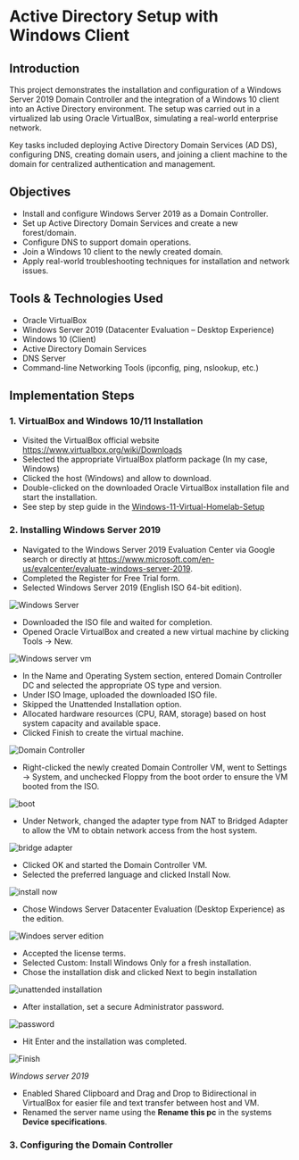 # Active Directory Setup with Windows Client

## Introduction

This project demonstrates the installation and configuration of a Windows Server 2019 Domain Controller and the integration of a Windows 10 client into an Active Directory environment.
The setup was carried out in a virtualized lab using Oracle VirtualBox, simulating a real-world enterprise network.

Key tasks included deploying Active Directory Domain Services (AD DS), configuring DNS, creating domain users, and joining a client machine to the domain for centralized authentication and management.

## Objectives

- Install and configure Windows Server 2019 as a Domain Controller.
- Set up Active Directory Domain Services and create a new forest/domain.
- Configure DNS to support domain operations.
- Join a Windows 10 client to the newly created domain.
- Apply real-world troubleshooting techniques for installation and network issues.

## Tools & Technologies Used

- Oracle VirtualBox
- Windows Server 2019 (Datacenter Evaluation – Desktop Experience)
- Windows 10 (Client)
- Active Directory Domain Services
- DNS Server
- Command-line Networking Tools (ipconfig, ping, nslookup, etc.)

## Implementation Steps

### 1. VirtualBox and Windows 10/11 Installation
-	Visited the VirtualBox official website https://www.virtualbox.org/wiki/Downloads
-	Selected the appropriate VirtualBox platform package (In my case, Windows) 
-	Clicked the host (Windows) and allow to download.
-	Double-clicked on the downloaded Oracle VirtualBox installation file and start the installation.
-	See step by step guide in the [Windows-11-Virtual-Homelab-Setup](https://github.com/Judeorabueze/Windows-11-Virtual-Homelab-Setup)

### 2. Installing Windows Server 2019

- Navigated to the Windows Server 2019 Evaluation Center via Google search or directly at https://www.microsoft.com/en-us/evalcenter/evaluate-windows-server-2019.
- Completed the Register for Free Trial form.
- Selected Windows Server 2019 (English ISO 64-bit edition).

![Windows Server](https://github.com/Judeorabueze/Active-Directory-Setup-with-Windows-10-Client/blob/main/Windows%20server.png)

- Downloaded the ISO file and waited for completion.
- Opened Oracle VirtualBox and created a new virtual machine by clicking Tools → New.

![Windows server vm](https://github.com/Judeorabueze/Active-Directory-Setup-with-Windows-10-Client/blob/main/Virtual%20Machine%20name.png)

- In the Name and Operating System section, entered Domain Controller DC and selected the appropriate OS type and version.
- Under ISO Image, uploaded the downloaded ISO file.
- Skipped the Unattended Installation option.
- Allocated hardware resources (CPU, RAM, storage) based on host system capacity and available space.
- Clicked Finish to create the virtual machine.

![Domain Controller](https://github.com/Judeorabueze/Active-Directory-Setup-with-Windows-10-Client/blob/main/Domain%20controller.png)

- Right-clicked the newly created Domain Controller VM, went to Settings → System, and unchecked Floppy from the boot order to ensure the VM booted from the ISO.

![boot](https://github.com/Judeorabueze/Active-Directory-Setup-with-Windows-10-Client/blob/main/System%20boot.png)

- Under Network, changed the adapter type from NAT to Bridged Adapter to allow the VM to obtain network access from the host system.

![bridge adapter](https://github.com/Judeorabueze/Active-Directory-Setup-with-Windows-10-Client/blob/main/Bridge%20adapter.png)

- Clicked OK and started the Domain Controller VM.
- Selected the preferred language and clicked Install Now.

![install now](https://github.com/Judeorabueze/Active-Directory-Setup-with-Windows-10-Client/blob/main/install%20now.png)

- Chose Windows Server Datacenter Evaluation (Desktop Experience) as the edition.

![Windoes server edition](https://github.com/Judeorabueze/Active-Directory-Setup-with-Windows-10-Client/blob/main/server%20operating%20system.png)

- Accepted the license terms.
- Selected Custom: Install Windows Only for a fresh installation.
- Chose the installation disk and clicked Next to begin installation

![unattended installation](https://github.com/Judeorabueze/Active-Directory-Setup-with-Windows-10-Client/blob/main/unallocated%20space.png)

- After installation, set a secure Administrator password.

![password](https://github.com/Judeorabueze/Active-Directory-Setup-with-Windows-10-Client/blob/main/set%20password.png)

- Hit Enter and the installation was completed.

![Finish](https://github.com/Judeorabueze/Active-Directory-Setup-with-Windows-10-Client/blob/main/finish.png)

*Windows server 2019* 

- Enabled Shared Clipboard and Drag and Drop to Bidirectional in VirtualBox for easier file and text transfer between host and VM.
- Renamed the server name using the <b>Rename this pc</b> in the systems <b>Device specifications</b>. 

### 3. Configuring the Domain Controller


